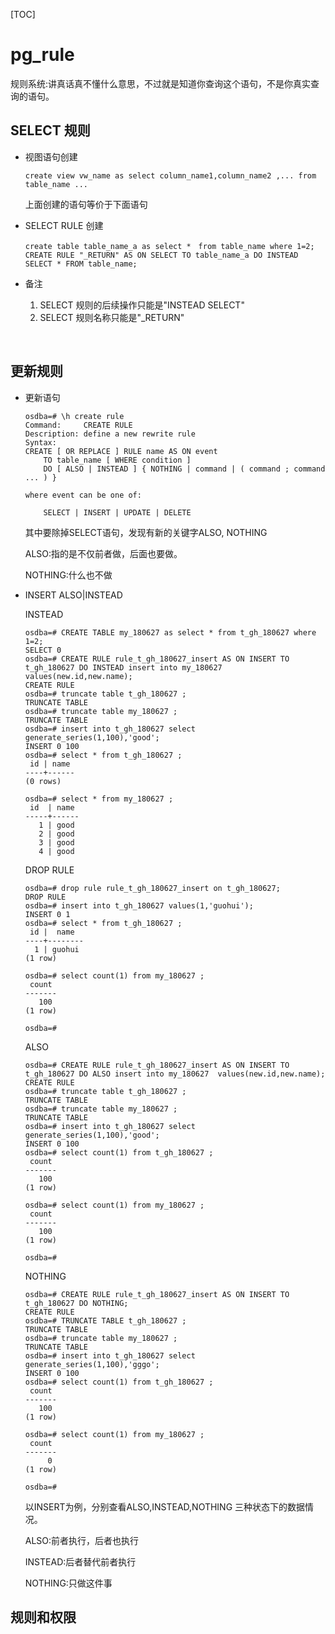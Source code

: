 [TOC]
# pg_rule

​	规则系统:讲真话真不懂什么意思，不过就是知道你查询这个语句，不是你真实查询的语句。

## SELECT 规则

- 视图语句创建

  ```
  create view vw_name as select column_name1,column_name2 ,... from table_name ...
  ```

  上面创建的语句等价于下面语句

- SELECT RULE 创建

  ```
  create table table_name_a as select *　from table_name where 1=2;
  CREATE RULE "_RETURN" AS ON SELECT TO table_name_a DO INSTEAD SELECT * FROM table_name;
  ```

- 备注

  1. SELECT 规则的后续操作只能是"INSTEAD SELECT"
  2. SELECT 规则名称只能是"_RETURN"

  	​	﻿

## 更新规则

- 更新语句

  ```
  osdba=# \h create rule
  Command:     CREATE RULE
  Description: define a new rewrite rule
  Syntax:
  CREATE [ OR REPLACE ] RULE name AS ON event
      TO table_name [ WHERE condition ]
      DO [ ALSO | INSTEAD ] { NOTHING | command | ( command ; command ... ) }
  
  where event can be one of:
  
      SELECT | INSERT | UPDATE | DELETE
  
  ```

  其中要除掉SELECT语句，发现有新的关键字ALSO, NOTHING

  ALSO:指的是不仅前者做，后面也要做。

  NOTHING:什么也不做

- INSERT ALSO|INSTEAD

  INSTEAD

  ```
  osdba=# CREATE TABLE my_180627 as select * from t_gh_180627 where 1=2;
  SELECT 0
  osdba=# CREATE RULE rule_t_gh_180627_insert AS ON INSERT TO t_gh_180627 DO INSTEAD insert into my_180627  values(new.id,new.name);
  CREATE RULE
  osdba=# truncate table t_gh_180627 ;
  TRUNCATE TABLE
  osdba=# truncate table my_180627 ;
  TRUNCATE TABLE
  osdba=# insert into t_gh_180627 select generate_series(1,100),'good';
  INSERT 0 100
  osdba=# select * from t_gh_180627 ;
   id | name 
  ----+------
  (0 rows)
  
  osdba=# select * from my_180627 ;
   id  | name 
  -----+------
     1 | good
     2 | good
     3 | good
     4 | good
  ```

  DROP RULE

  ```
  osdba=# drop rule rule_t_gh_180627_insert on t_gh_180627;
  DROP RULE
  osdba=# insert into t_gh_180627 values(1,'guohui');
  INSERT 0 1
  osdba=# select * from t_gh_180627 ;
   id |  name  
  ----+--------
    1 | guohui
  (1 row)
  
  osdba=# select count(1) from my_180627 ;
   count 
  -------
     100
  (1 row)
  
  osdba=# 
  
  ```

  ALSO

  ```
  osdba=# CREATE RULE rule_t_gh_180627_insert AS ON INSERT TO t_gh_180627 DO ALSO insert into my_180627  values(new.id,new.name);
  CREATE RULE
  osdba=# truncate table t_gh_180627 ;
  TRUNCATE TABLE
  osdba=# truncate table my_180627 ;
  TRUNCATE TABLE
  osdba=# insert into t_gh_180627 select generate_series(1,100),'good';
  INSERT 0 100
  osdba=# select count(1) from t_gh_180627 ;
   count 
  -------
     100
  (1 row)
  
  osdba=# select count(1) from my_180627 ;
   count 
  -------
     100
  (1 row)
  
  osdba=# 
  
  ```

  NOTHING

  ```
  osdba=# CREATE RULE rule_t_gh_180627_insert AS ON INSERT TO t_gh_180627 DO NOTHING;
  CREATE RULE
  osdba=# TRUNCATE TABLE t_gh_180627 ;
  TRUNCATE TABLE
  osdba=# truncate table my_180627 ;
  TRUNCATE TABLE
  osdba=# insert into t_gh_180627 select generate_series(1,100),'gggo';
  INSERT 0 100
  osdba=# select count(1) from t_gh_180627 ;
   count 
  -------
     100
  (1 row)
  
  osdba=# select count(1) from my_180627 ;
   count 
  -------
       0
  (1 row)
  
  osdba=# 
  
  ```

  以INSERT为例，分别查看ALSO,INSTEAD,NOTHING 三种状态下的数据情况。

  ALSO:前者执行，后者也执行

  INSTEAD:后者替代前者执行

  NOTHING:只做这件事

## 规则和权限

​	

